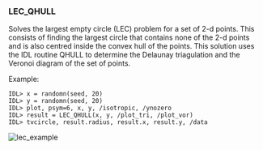 ### LEC_QHULL

Solves the largest empty circle (LEC) problem for a set of 2-d points.
This consists of finding the largest circle that contains none of the
2-d points and is also centred inside the convex hull of the points.
This solution uses the IDL routine QHULL to determine the Delaunay
triagulation and the Veronoi diagram of the set of points.

Example:
```IDL
IDL> x = randomn(seed, 20)
IDL> y = randomn(seed, 20)
IDL> plot, psym=6, x, y, /isotropic, /ynozero
IDL> result = LEC_QHULL(x, y, /plot_tri, /plot_vor)
IDL> tvcircle, result.radius, result.x, result.y, /data
```
![lec_example](https://cloud.githubusercontent.com/assets/9730969/13659036/0ac34c8c-e6d1-11e5-98e5-6b091e7c4dba.gif)
